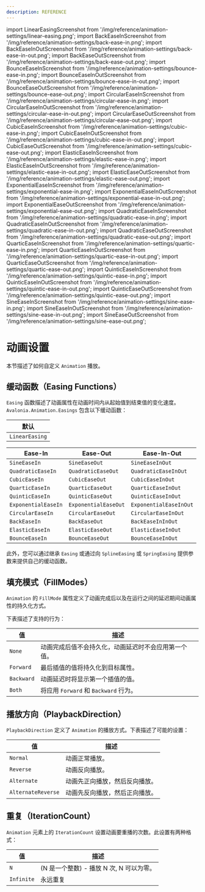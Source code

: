 ```yaml
---
description: REFERENCE
---
```


import LinearEasingScreenshot from '/img/reference/animation-settings/linear-easing.png';
import BackEaseInScreenshot from '/img/reference/animation-settings/back-ease-in.png';
import BackEaseInOutScreenshot from '/img/reference/animation-settings/back-ease-in-out.png';
import BackEaseOutScreenshot from '/img/reference/animation-settings/back-ease-out.png';
import BounceEaseInScreenshot from '/img/reference/animation-settings/bounce-ease-in.png';
import BounceEaseInOutScreenshot from '/img/reference/animation-settings/bounce-ease-in-out.png';
import BounceEaseOutScreenshot from '/img/reference/animation-settings/bounce-ease-out.png';
import CircularEaseInScreenshot from '/img/reference/animation-settings/circular-ease-in.png';
import CircularEaseInOutScreenshot from '/img/reference/animation-settings/circular-ease-in-out.png';
import CircularEaseOutScreenshot from '/img/reference/animation-settings/circular-ease-out.png';
import CubicEaseInScreenshot from '/img/reference/animation-settings/cubic-ease-in.png';
import CubicEaseInOutScreenshot from '/img/reference/animation-settings/cubic-ease-in-out.png';
import CubicEaseOutScreenshot from '/img/reference/animation-settings/cubic-ease-out.png';
import ElasticEaseInScreenshot from '/img/reference/animation-settings/elastic-ease-in.png';
import ElasticEaseInOutScreenshot from '/img/reference/animation-settings/elastic-ease-in-out.png';
import ElasticEaseOutScreenshot from '/img/reference/animation-settings/elastic-ease-out.png';
import ExponentialEaseInScreenshot from '/img/reference/animation-settings/exponential-ease-in.png';
import ExponentialEaseInOutScreenshot from '/img/reference/animation-settings/exponential-ease-in-out.png';
import ExponentialEaseOutScreenshot from '/img/reference/animation-settings/exponential-ease-out.png';
import QuadraticEaseInScreenshot from '/img/reference/animation-settings/quadratic-ease-in.png';
import QuadraticEaseInOutScreenshot from '/img/reference/animation-settings/quadratic-ease-in-out.png';
import QuadraticEaseOutScreenshot from '/img/reference/animation-settings/quadratic-ease-out.png';
import QuarticEaseInScreenshot from '/img/reference/animation-settings/quartic-ease-in.png';
import QuarticEaseInOutScreenshot from '/img/reference/animation-settings/quartic-ease-in-out.png';
import QuarticEaseOutScreenshot from '/img/reference/animation-settings/quartic-ease-out.png';
import QuinticEaseInScreenshot from '/img/reference/animation-settings/quintic-ease-in.png';
import QuinticEaseInOutScreenshot from '/img/reference/animation-settings/quintic-ease-in-out.png';
import QuinticEaseOutScreenshot from '/img/reference/animation-settings/quintic-ease-out.png';
import SineEaseInScreenshot from '/img/reference/animation-settings/sine-ease-in.png';
import SineEaseInOutScreenshot from '/img/reference/animation-settings/sine-ease-in-out.png';
import SineEaseOutScreenshot from '/img/reference/animation-settings/sine-ease-out.png';

# 动画设置

本节描述了如何自定义 `Animation` 播放。

## 缓动函数（Easing Functions）

`Easing` 函数描述了动画属性在动画时间内从起始值到结束值的变化速度。`Avalonia.Animation.Easings` 包含以下缓动函数：

| 默认                                                         |
|-------------------------------------------------------------|
| `LinearEasing`<br/><img src={LinearEasingScreenshot} alt=""/> |

| Ease-In                                                                 | Ease-Out                                                                  | Ease-In-Out                                                                   |
|-------------------------------------------------------------------------|---------------------------------------------------------------------------|-------------------------------------------------------------------------------|
| `SineEaseIn`<br/><img src={SineEaseInScreenshot} alt=""/>               | `SineEaseOut`<br/><img src={SineEaseOutScreenshot} alt=""/>               | `SineEaseInOut`<br/><img src={SineEaseInOutScreenshot} alt=""/>               |
| `QuadraticEaseIn`<br/><img src={QuadraticEaseInScreenshot} alt=""/>     | `QuadraticEaseOut`<br/><img src={QuadraticEaseOutScreenshot} alt=""/>     | `QuadraticEaseInOut`<br/><img src={QuadraticEaseInOutScreenshot} alt=""/>     |
| `CubicEaseIn`<br/><img src={CubicEaseInScreenshot} alt=""/>             | `CubicEaseOut`<br/><img src={CubicEaseOutScreenshot} alt=""/>             | `CubicEaseInOut`<br/><img src={CubicEaseInOutScreenshot} alt=""/>             |
| `QuarticEaseIn`<br/><img src={QuarticEaseInScreenshot} alt=""/>         | `QuarticEaseOut`<br/><img src={QuarticEaseOutScreenshot} alt=""/>         | `QuarticEaseInOut`<br/><img src={QuarticEaseInOutScreenshot} alt=""/>         |
| `QuinticEaseIn`<br/><img src={QuinticEaseInScreenshot} alt=""/>         | `QuinticEaseOut`<br/><img src={QuinticEaseOutScreenshot} alt=""/>         | `QuinticEaseInOut`<br/><img src={QuinticEaseInOutScreenshot} alt=""/>         |
| `ExponentialEaseIn`<br/><img src={ExponentialEaseInScreenshot} alt=""/> | `ExponentialEaseOut`<br/><img src={ExponentialEaseOutScreenshot} alt=""/> | `ExponentialEaseInOut`<br/><img src={ExponentialEaseInOutScreenshot} alt=""/> |
| `CircularEaseIn`<br/><img src={CircularEaseInScreenshot} alt=""/>       | `CircularEaseOut`<br/><img src={CircularEaseOutScreenshot} alt=""/>       | `CircularEaseInOut`<br/><img src={CircularEaseInOutScreenshot} alt=""/>       |
| `BackEaseIn`<br/><img src={BackEaseInScreenshot} alt=""/>               | `BackEaseOut`<br/><img src={BackEaseOutScreenshot} alt=""/>               | `BackEaseInInOut`<br/><img src={BackEaseInOutScreenshot} alt=""/>             |
| `ElasticEaseIn`<br/><img src={ElasticEaseInScreenshot} alt=""/>         | `ElasticEaseOut`<br/><img src={ElasticEaseOutScreenshot} alt=""/>         | `ElasticEaseInOut`<br/><img src={ElasticEaseInOutScreenshot} alt=""/>         |
| `BounceEaseIn`<br/><img src={BounceEaseInScreenshot} alt=""/>           | `BounceEaseOut`<br/><img src={BounceEaseOutScreenshot} alt=""/>           | `BounceEaseInOut`<br/><img src={BounceEaseInOutScreenshot} alt=""/>           |

此外，您可以通过继承 `Easing` 或通过向 `SplineEasing` 或 `SpringEasing` 提供参数来提供自己的缓动函数。

## 填充模式（FillModes）

`Animation` 的 `FillMode` 属性定义了动画完成后以及在运行之间的延迟期间动画属性的持久化方式。

下表描述了支持的行为：

| 值        | 描述                                                                                                       |
|------------|-----------------------------------------------------------------------------------------------------------|
| `None`     | 动画完成后值不会持久化，动画延迟时不会应用第一个值。                                                      |
| `Forward`  | 最后插值的值将持久化到目标属性。                                                                          |
| `Backward` | 动画延迟时将显示第一个插值的值。                                                                          |
| `Both`     | 将应用 `Forward` 和 `Backward` 行为。                                                                     |

## 播放方向（PlaybackDirection）

`PlaybackDirection` 定义了 `Animation` 的播放方式。下表描述了可能的设置：

| 值                  | 描述                                                     |
|--------------------|---------------------------------------------------------|
| `Normal`           | 动画正常播放。                                           |
| `Reverse`          | 动画反向播放。                                           |
| `Alternate`        | 动画先正向播放，然后反向播放。                           |
| `AlternateReverse` | 动画先反向播放，然后正向播放。                           |

## 重复（IterationCount）

`Animation` 元素上的 `IterationCount` 设置动画要重播的次数。此设置有两种格式：

| 值        | 描述                                      |
|------------|------------------------------------------|
| `N`        | (N 是一个整数) - 播放 N 次, N 可以为零。 |
| `Infinite` | 永远重复                                  |

